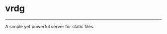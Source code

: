 # vrdg
---------------------------------------------
A simple yet powerful server for static files.
